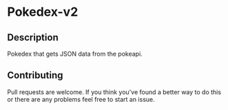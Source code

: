 # Pokedex-v2

## Description

Pokedex that gets JSON data from the pokeapi.

## Contributing
Pull requests are welcome.
If you think you've found a better way to do this or there are any problems feel free to start an issue.
